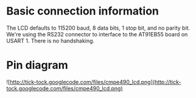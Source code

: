# Basic connection information #

The LCD defaults to 115200 baud, 8 data bits, 1 stop bit, and no parity bit.  We're using the RS232 connector to interface to the AT91EB55 board on USART 1.  There is no handshaking.

# Pin diagram #
![http://tick-tock.googlecode.com/files/cmpe490_lcd.png](http://tick-tock.googlecode.com/files/cmpe490_lcd.png)